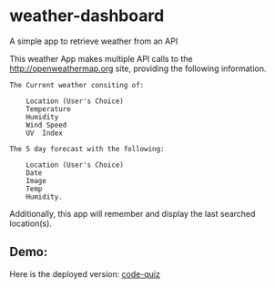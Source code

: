 # weather-dashboard
A simple app to retrieve weather from an API

This weather App makes multiple API calls to the 
http://openweathermap.org site, providing the following information.

    The Current weather consiting of:

        Location (User's Choice)
        Temperature
        Humidity
        Wind Speed
        UV  Index

    The 5 day forecast with the following:

        Location (User's Choice)
        Date
        Image
        Temp
        Humidity.

Additionally, this app will remember and display the last searched
location(s).

## Demo:
Here is the deployed version: [code-quiz](https://ryanfcarr.github.io/weather-dashboard/)  


